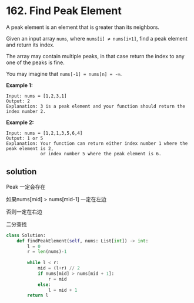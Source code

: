 # 162. Find Peak Element

A peak element is an element that is greater than its neighbors.

Given an input array `nums`, where `nums[i] ≠ nums[i+1]`, find a peak element and return its index.

The array may contain multiple peaks, in that case return the index to any one of the peaks is fine.

You may imagine that `nums[-1] = nums[n] = -∞`.

**Example 1:**

```
Input: nums = [1,2,3,1]
Output: 2
Explanation: 3 is a peak element and your function should return the index number 2.
```

**Example 2:**

```
Input: nums = [1,2,1,3,5,6,4]
Output: 1 or 5 
Explanation: Your function can return either index number 1 where the peak element is 2, 
             or index number 5 where the peak element is 6.
```





## solution

Peak 一定会存在

如果nums[mid] > nums[mid-1] 一定在左边

否则一定在右边

二分查找



```python
class Solution:
    def findPeakElement(self, nums: List[int]) -> int:
        l = 0
        r = len(nums)-1
        
        while l < r:
            mid = (l+r) // 2
            if nums[mid] > nums[mid + 1]:
                r = mid
            else:
                l = mid + 1
        return l
            
```

